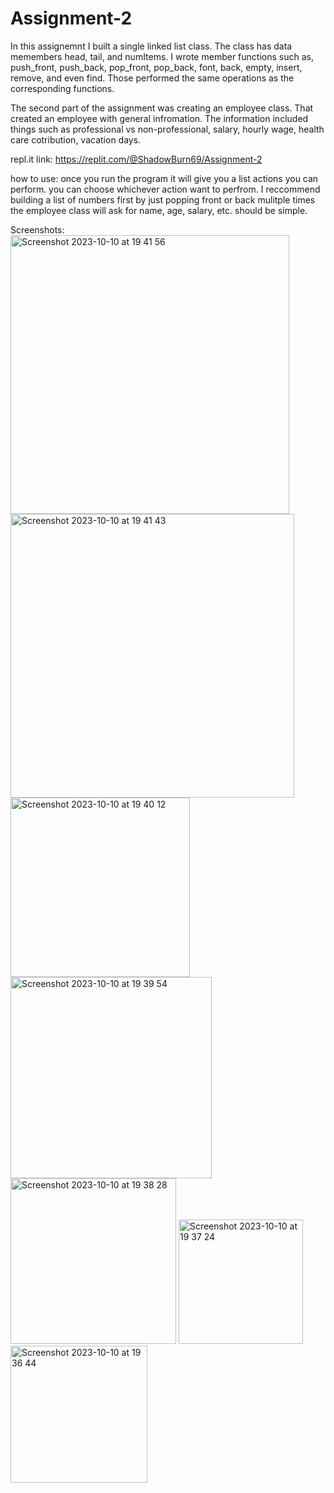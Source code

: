 # Assignment-2
In this assignemnt I built a single linked list class. The class has data memembers head, tail, and numItems. I wrote member functions such as, push_front, push_back, pop_front, pop_back,
font, back, empty, insert, remove, and even find. Those performed the same operations as the corresponding functions. 

The second part of the assignment was creating an employee class. That created an employee with general infromation. The information included things such as professional vs non-professional, salary,
hourly wage, health care cotribution, vacation days. 

repl.it link: https://replit.com/@ShadowBurn69/Assignment-2

how to use:
once you run the program it will give you a list actions you can perform.
you can choose whichever action want to perfrom. I reccommend building a list of numbers first by just popping front or back mulitple times
the employee class will ask for name, age, salary, etc. should be simple.

Screenshots:
<img width="446" alt="Screenshot 2023-10-10 at 19 41 56" src="https://github.com/Yagna-Patel/Assignment-2/assets/123590214/d1e57161-1901-47c7-bf23-8851302b4fc7">
<img width="454" alt="Screenshot 2023-10-10 at 19 41 43" src="https://github.com/Yagna-Patel/Assignment-2/assets/123590214/068c5852-9ad6-48d3-84f0-a96d458796b8">
<img width="287" alt="Screenshot 2023-10-10 at 19 40 12" src="https://github.com/Yagna-Patel/Assignment-2/assets/123590214/466b60c6-d200-4bbb-8309-5f9d74daead7">
<img width="322" alt="Screenshot 2023-10-10 at 19 39 54" src="https://github.com/Yagna-Patel/Assignment-2/assets/123590214/87f30ced-1f1a-494a-a034-a92109699801">
<img width="265" alt="Screenshot 2023-10-10 at 19 38 28" src="https://github.com/Yagna-Patel/Assignment-2/assets/123590214/b88535e0-2472-4e5d-84af-47c1eefd8fb5">
<img width="199" alt="Screenshot 2023-10-10 at 19 37 24" src="https://github.com/Yagna-Patel/Assignment-2/assets/123590214/c0dc0f2e-67d4-4f01-a317-91423af35593">
<img width="219" alt="Screenshot 2023-10-10 at 19 36 44" src="https://github.com/Yagna-Patel/Assignment-2/assets/123590214/f7da12d8-b18b-4cac-98a1-4a2e039ad25d">
